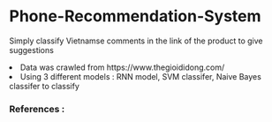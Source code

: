 # Phone-Recommendation-System
Simply classify Vietnamse comments in the link of the product to give suggestions 


<li>Data was crawled from https://www.thegioididong.com/
<li>Using 3 different models : RNN model, SVM classifer, Naive Bayes classifer to classify


### References : 

